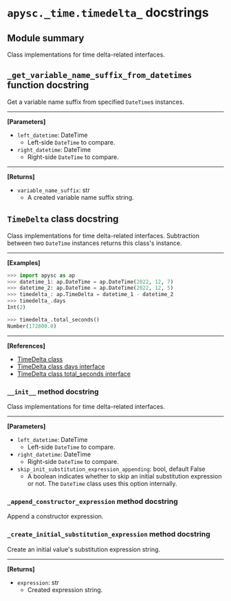 # `apysc._time.timedelta_` docstrings

## Module summary

Class implementations for time delta-related interfaces.

## `_get_variable_name_suffix_from_datetimes` function docstring

Get a variable name suffix from specified `DateTime`s instances.<hr>

**[Parameters]**

- `left_datetime`: DateTime
  - Left-side `DateTime` to compare.
- `right_datetime`: DateTime
  - Right-side `DateTime` to compare.

<hr>

**[Returns]**

- `variable_name_suffix`: str
  - A created variable name suffix string.

## `TimeDelta` class docstring

Class implementations for time delta-related interfaces. Subtraction between two `DateTime` instances returns this class's instance.<hr>

**[Examples]**

```py
>>> import apysc as ap
>>> datetime_1: ap.DateTime = ap.DateTime(2022, 12, 7)
>>> datetime_2: ap.DateTime = ap.DateTime(2022, 12, 5)
>>> timedelta_: ap.TimeDelta = datetime_1 - datetime_2
>>> timedelta_.days
Int(2)

>>> timedelta_.total_seconds()
Number(172800.0)
```

<hr>

**[References]**

- [TimeDelta class](https://simon-ritchie.github.io/apysc/en/timedelta.html)
- [TimeDelta class days interface](https://simon-ritchie.github.io/apysc/en/timedelta_days.html)
- [TimeDelta class total_seconds interface](https://simon-ritchie.github.io/apysc/en/timedelta_total_seconds.html)

### `__init__` method docstring

Class implementations for time delta-related interfaces.<hr>

**[Parameters]**

- `left_datetime`: DateTime
  - Left-side `DateTime` to compare.
- `right_datetime`: DateTime
  - Right-side `DateTime` to compare.
- `skip_init_substitution_expression_appending`: bool, default False
  - A boolean indicates whether to skip an initial substitution expression or not. The `DateTime` class uses this option internally.

### `_append_constructor_expression` method docstring

Append a constructor expression.

### `_create_initial_substitution_expression` method docstring

Create an initial value's substitution expression string.<hr>

**[Returns]**

- `expression`: str
  - Created expression string.